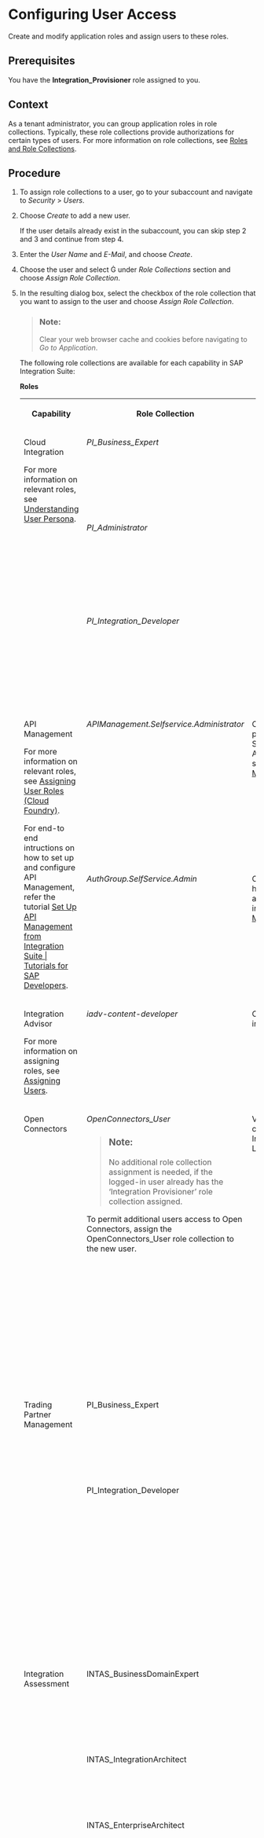 <!-- loio2c6214a3228e4b4cba207f49fda92ed4 -->

<link rel="stylesheet" type="text/css" href="../css/sap-icons.css"/>

# Configuring User Access

Create and modify application roles and assign users to these roles.



<a name="loio2c6214a3228e4b4cba207f49fda92ed4__prereq_xvk_bm5_3tb"/>

## Prerequisites

You have the **Integration\_Provisioner** role assigned to you.



## Context

As a tenant administrator, you can group application roles in role collections. Typically, these role collections provide authorizations for certain types of users. For more information on role collections, see [Roles and Role Collections](https://help.sap.com/viewer/65de2977205c403bbc107264b8eccf4b/Cloud/en-US/14a877c6e2f14832999df500ffa6e05e.html).



## Procedure

1.  To assign role collections to a user, go to your subaccount and navigate to *Security* \> *Users*.

2.  Choose *Create* to add a new user.

    If the user details already exist in the subaccount, you can skip step 2 and 3 and continue from step 4.

3.  Enter the *User Name* and *E-Mail*, and choose *Create*.

4.  Choose the user and select <span class="SAP-icons"></span> under *Role Collections* section and choose *Assign Role Collection*.

5.  In the resulting dialog box, select the checkbox of the role collection that you want to assign to the user and choose *Assign Role Collection*.

    > ### Note:  
    > Clear your web browser cache and cookies before navigating to *Go to Application*.

    The following role collections are available for each capability in SAP Integration Suite:

    **Roles**


    <table>
    <tr>
    <th valign="top">

    Capability


    
    </th>
    <th valign="top">

    Role Collection


    
    </th>
    <th valign="top">

    You Can...


    
    </th>
    </tr>
    <tr>
    <td valign="top" rowspan="3">

    Cloud Integration

    For more information on relevant roles, see [Understanding User Persona](https://help.sap.com/viewer/368c481cd6954bdfa5d0435479fd4eaf/Cloud/en-US/4b4ba1c553474259b5be661f4ef0702c.html).


    
    </td>
    <td valign="top">

    *PI\_Business\_Expert*


    
    </td>
    <td valign="top">

    -   Monitor integration flows and the status of integration artifacts

    -   Read the message payload and attachments



    
    </td>
    </tr>
    <tr>
    <td valign="top">

    *PI\_Administrator*


    
    </td>
    <td valign="top">

    -   Monitor integration flows and the status of integration artifacts

    -   Deploy security content

    -   Delete messages from transient data store



    
    </td>
    </tr>
    <tr>
    <td valign="top">

    *PI\_Integration\_Developer*


    
    </td>
    <td valign="top">

    -   Create Integration Flows

    -   Monitor integration flows and the status of integration artifacts

    -   Deploy integration content such as integration flows



    
    </td>
    </tr>
    <tr>
    <td valign="top" rowspan="2">

    API Management

    For more information on relevant roles, see [Assigning User Roles \(Cloud Foundry\)](https://help.sap.com/viewer/66d066d903c2473f81ec33acfe2ccdb4/Cloud/en-US/911ca5a620e94ab581fa159d76b3b108.html).

    For end-to end intructions on how to set up and configure API Management, refer the tutorial [Set Up API Management from Integration Suite | Tutorials for SAP Developers](https://developers.sap.com/tutorials/api-mgmt-isuite-initial-setup.html).


    
    </td>
    <td valign="top">

    *APIManagement.Selfservice.Administrator*


    
    </td>
    <td valign="top">

    Complete the onboarding process and access the API Settings page. To set up the API Management service, see [Setting Up API Management Service](../50-Development/setting-up-api-management-service-f34e86c.md).


    
    </td>
    </tr>
    <tr>
    <td valign="top">

    *AuthGroup.SelfService.Admin*


    
    </td>
    <td valign="top">

    Onboard to API business hub enterprise and get access to it. For more information, [Setting Up API Management Service](../50-Development/setting-up-api-management-service-f34e86c.md).


    
    </td>
    </tr>
    <tr>
    <td valign="top">

    Integration Advisor

    For more information on assigning roles, see [Assigning Users](https://help.sap.com/viewer/368c481cd6954bdfa5d0435479fd4eaf/Cloud/en-US/b5226b95e11b42cd9e257ae6d2b0ee0a.html).


    
    </td>
    <td valign="top">

    *iadv-content-developer*


    
    </td>
    <td valign="top">

    Create and deploy interfaces and mappings


    
    </td>
    </tr>
    <tr>
    <td valign="top">

    Open Connectors


    
    </td>
    <td valign="top">

    *OpenConnectors\_User*

    > ### Note:  
    > No additional role collection assignment is needed, if the logged-in user already has the ‘Integration Provisioner’ role collection assigned.

    To permit additional users access to Open Connectors, assign the OpenConnectors\_User role collection to the new user.


    
    </td>
    <td valign="top">

    View the Open Connectors capability tile on the Integration Suite Launchpad.

    > ### Note:  
    > Just adding the OpenConnectors\_User role collection in the SAP BTP Trust Configuration cockpit isn't sufficient to access Integration Advisor. The newly added user will have to be explicitly added as a **member** by the user who enabled the Integration Suite capability \(or by any other user who already has the **Account Admin** privileges\).
    > 
    > See [Open Connectors](https://help.sap.com/viewer/41a66e9fe3d34f80a50dfdad2357d633/1.0/en-US).


    
    </td>
    </tr>
    <tr>
    <td valign="top" rowspan="2">

    Trading Partner Management


    
    </td>
    <td valign="top">

    PI\_Business\_Expert


    
    </td>
    <td valign="top">

    -   Monitor integration flows and the status of integration artifacts

    -   Read the message payload and attachments



    
    </td>
    </tr>
    <tr>
    <td valign="top">

    PI\_Integration\_Developer


    
    </td>
    <td valign="top">

    -   Perform all configurations related to trading partner such as creating and maintaining partner profiles, company profile, agreement templates and agreements, and activating partner agreements.

    -   Connect to a cluster using Integration Designer and to display, download, and deploy artifacts \(for example, integration flows\).


    
    </td>
    </tr>
    <tr>
    <td valign="top" rowspan="5">

    Integration Assessment


    
    </td>
    <td valign="top">

    INTAS\_BusinessDomainExpert


    
    </td>
    <td valign="top">

    -   Create business solution requests for the business users and project managers.

    -   Create interface requests



    
    </td>
    </tr>
    <tr>
    <td valign="top">

    INTAS\_IntegrationArchitect


    
    </td>
    <td valign="top">

    -   Fill out questionnaires.

    -   Determine application profile and application instance.


    
    </td>
    </tr>
    <tr>
    <td valign="top">

    INTAS\_EnterpriseArchitect


    
    </td>
    <td valign="top">

    -   Maintain the settings of a business solution request, namely integration domain, integration style, integration use case pattern, key characteristics, and questionnaire.

    -   Determine integration technologies, application profile and application instance.
    -   Specify integration guidelines and best practices.


    
    </td>
    </tr>
    <tr>
    <td valign="top">

    INTAS\_Administrator


    
    </td>
    <td valign="top">

    -   Edit/Delete ISA-M data, Questionnaire, Applications, Technologies all sections, Business Solution Request.



    
    </td>
    </tr>
    <tr>
    <td valign="top">

    INTAS\_ViewOnly


    
    </td>
    <td valign="top">

    -   View ISA-M data, Questionnaire, Applications, Technologies, Business Solution Request, Interface Assessment.



    
    </td>
    </tr>
    </table>
    

